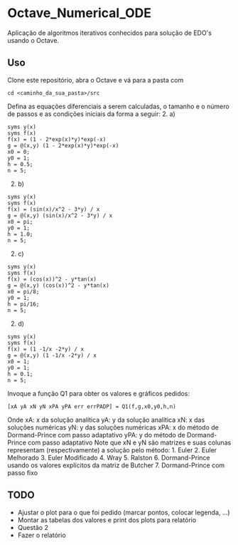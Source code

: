 # Octave_Numerical_ODE
Aplicação de algoritmos iterativos conhecidos para solução de EDO's usando o Octave.

## Uso
Clone este repositório, abra o Octave e vá para a pasta com
```
cd <caminho_da_sua_pasta>/src
```
Defina as equações diferenciais a serem calculadas, o tamanho e o número de passos e as condições iniciais da forma a seguir:
2. a)
```
syms y(x)
syms f(x)
f(x) = (1 - 2*exp(x)*y)*exp(-x)
g = @(x,y) (1 - 2*exp(x)*y)*exp(-x)
x0 = 0;
y0 = 1;
h = 0.5;
n = 5;
```

2. b)
```
syms y(x)
syms f(x)
f(x) = (sin(x)/x^2 - 3*y) / x
g = @(x,y) (sin(x)/x^2 - 3*y) / x
x0 = pi;
y0 = 1;
h = 1.0;
n = 5;
```

2. c)
```
syms y(x)
syms f(x)
f(x) = (cos(x))^2 - y*tan(x)
g = @(x,y) (cos(x))^2 - y*tan(x)
x0 = pi/8;
y0 = 1;
h = pi/16;
n = 5;
```

2. d)
```
syms y(x)
syms f(x)
f(x) = (1 -1/x -2*y) / x
g = @(x,y) (1 -1/x -2*y) / x
x0 = 1;
y0 = 1;
h = 0.1;
n = 5;
```

Invoque a função Q1 para obter os valores e gráficos pedidos:
```
[xA yA xN yN xPA yPA err errPADP] = Q1(f,g,x0,y0,h,n)
```

Onde
xA: x da solução analítica
yA: y da solução analítica
xN: x das soluções numéricas
yN: y das soluções numéricas
xPA: x do método de Dormand-Prince com passo adaptativo
yPA: y do método de Dormand-Prince com passo adaptativo
Note que xN e yN são matrizes e suas colunas representam (respectivamente) a solução pelo método:
	1. Euler
	2. Euler Melhorado
	3. Euler Modificado
	4. Wray
	5. Ralston
	6. Dormand-Prince usando os valores explícitos da matriz de Butcher
	7. Dormand-Prince com passo fixo

## TODO
* Ajustar o plot para o que foi pedido (marcar pontos, colocar legenda, ...)
* Montar as tabelas dos valores e print dos plots para relatório
* Questão 2
* Fazer o relatório
